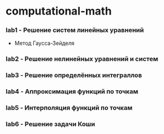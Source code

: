 # computational-math

<h3>lab1 - Решение систем линейных уравнений</h3>
<ul><li>Метод Гаусса-Зейделя</li></ul>
<h3>lab2 - Решение нелинейных уравнений и систем</h3>
<h3>lab3 - Решение определённых интеграллов</h3>
<h3>lab4 - Аппроксимация функций по точкам</h3>
<h3>lab5 - Интерполяция функций по точкам</h3>
<h3>lab6 - Решение задачи Коши</h3>
